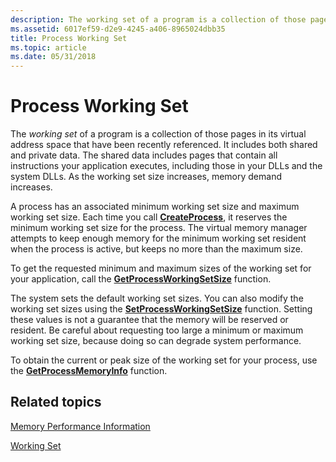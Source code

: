 ```yaml
---
description: The working set of a program is a collection of those pages in its virtual address space that have been recently referenced.
ms.assetid: 6017ef59-d2e9-4245-a406-8965024dbb35
title: Process Working Set
ms.topic: article
ms.date: 05/31/2018
---
```


# Process Working Set

The *working set* of a program is a collection of those pages in its virtual address space that have been recently referenced. It includes both shared and private data. The shared data includes pages that contain all instructions your application executes, including those in your DLLs and the system DLLs. As the working set size increases, memory demand increases.

A process has an associated minimum working set size and maximum working set size. Each time you call [**CreateProcess**](/windows/win32/api/processthreadsapi/nf-processthreadsapi-createprocessa), it reserves the minimum working set size for the process. The virtual memory manager attempts to keep enough memory for the minimum working set resident when the process is active, but keeps no more than the maximum size.

To get the requested minimum and maximum sizes of the working set for your application, call the [**GetProcessWorkingSetSize**](/windows/desktop/api/WinBase/nf-winbase-getprocessworkingsetsize) function.

The system sets the default working set sizes. You can also modify the working set sizes using the [**SetProcessWorkingSetSize**](/windows/desktop/api/WinBase/nf-winbase-setprocessworkingsetsize) function. Setting these values is not a guarantee that the memory will be reserved or resident. Be careful about requesting too large a minimum or maximum working set size, because doing so can degrade system performance.

To obtain the current or peak size of the working set for your process, use the [**GetProcessMemoryInfo**](/windows/win32/api/psapi/nf-psapi-getprocessmemoryinfo) function.

## Related topics

<dl> <dt>

[Memory Performance Information](/previous-versions/windows/desktop/legacy/aa965225(v=vs.85))
</dt> <dt>

[Working Set](../memory/working-set.md)
</dt> </dl>

 

 
